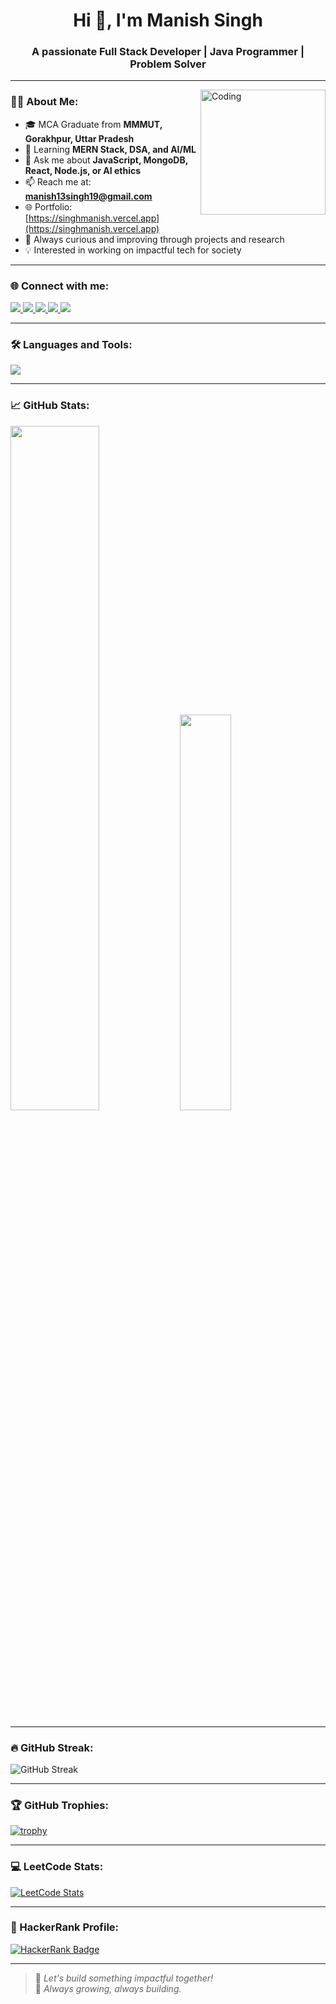 <h1 align="center">Hi 👋, I'm Manish Singh</h1>
<h3 align="center">A passionate Full Stack Developer | Java Programmer | Problem Solver</h3>

---

<img align="right" alt="Coding" width="200" src="https://user-images.githubusercontent.com/74038190/216644497-1951db19-8f3d-4e44-ac08-8e9d7e0d94a7.gif"/>

### 👨‍💻 About Me:
- 🎓 MCA Graduate from **MMMUT, Gorakhpur, Uttar Pradesh**
- 🧠 Learning **MERN Stack, DSA, and AI/ML**
- 💬 Ask me about **JavaScript, MongoDB, React, Node.js, or AI ethics**
- 📫 Reach me at: **manish13singh19@gmail.com**
- 🌐 Portfolio: [https://singhmanish.vercel.app](https://singhmanish.vercel.app)
- 🌱 Always curious and improving through projects and research
- 💡 Interested in working on impactful tech for society

---

### 🌐 Connect with me:
<p align="left">
  <a href="https://linkedin.com/in/singhmanish07" target="_blank">
    <img src="https://img.shields.io/badge/LinkedIn-0077B5?style=for-the-badge&logo=linkedin&logoColor=white" />
  </a>
  <a href="https://leetcode.com/singhmanish07" target="_blank">
    <img src="https://img.shields.io/badge/LeetCode-FFA116?style=for-the-badge&logo=leetcode&logoColor=black" />
  </a>
  <a href="https://www.hackerrank.com/singhmanish07" target="_blank">
    <img src="https://img.shields.io/badge/HackerRank-2EC866?style=for-the-badge&logo=hackerrank&logoColor=white" />
  </a>
  <a href="https://instagram.com/singhmanish07" target="_blank">
    <img src="https://img.shields.io/badge/Instagram-E4405F?style=for-the-badge&logo=instagram&logoColor=white" />
  </a>
  <a href="https://twitter.com/singhmanish07" target="_blank">
    <img src="https://img.shields.io/badge/Twitter-1DA1F2?style=for-the-badge&logo=twitter&logoColor=white" />
  </a>
</p>

---

### 🛠️ Languages and Tools:
<p align="left">
  <img src="https://skillicons.dev/icons?i=java,js,react,nodejs,express,mongodb,tailwind,bootstrap,html,git,github,vercel,vscode,intellijidea" />
</p>

---

### 📈 GitHub Stats:

<p align="left">
  <img src="https://github-readme-stats.vercel.app/api?username=singhmanish07&show_icons=true&theme=tokyonight" width="53%" />
  <img src="https://github-readme-stats.vercel.app/api/top-langs/?username=singhmanish07&layout=compact&theme=tokyonight" width="40.3%" />
</p>

---

### 🔥 GitHub Streak:
<img src="https://streak-stats.demolab.com?user=singhmanish07&theme=tokyonight&hide_border=false" alt="GitHub Streak" />

---

### 🏆 GitHub Trophies:
[![trophy](https://github-profile-trophy.vercel.app/?username=singhmanish07&theme=onedark)](https://github.com/singhmanish07/github-profile-trophy)

---

### 💻 LeetCode Stats:
[![LeetCode Stats](https://leetcard.jacoblin.cool/singhmanish07?ext=contest&theme=dark)](https://leetcode.com/singhmanish07/)

---

### 🧠 HackerRank Profile:
[![HackerRank Badge](https://img.shields.io/badge/HackerRank-2EC866?style=for-the-badge&logo=HackerRank&logoColor=white)](https://www.hackerrank.com/singhmanish07)

---

> 🚀 *Let's build something impactful together!*  
> 🌱 *Always growing, always building.*
